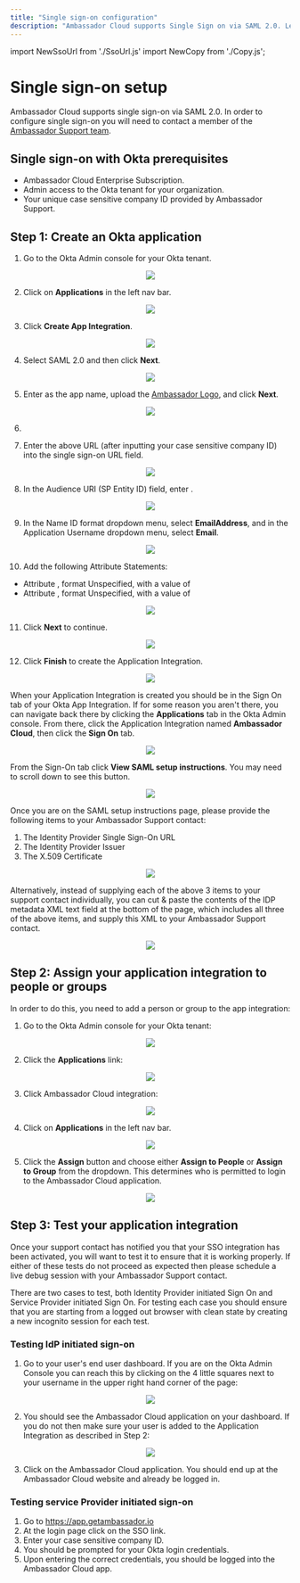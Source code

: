 ```yaml
---
title: "Single sign-on configuration"
description: "Ambassador Cloud supports Single Sign on via SAML 2.0. Learn how to quickly and efficiently setup SSO in your environment with this guide."
---
```


import NewSsoUrl from './SsoUrl.js'
import NewCopy from './Copy.js';

# Single sign-on setup

Ambassador Cloud supports single sign-on via SAML 2.0. In order to configure single sign-on you will
need to contact a member of the <a href="/about-us/support">Ambassador Support team</a>.

## Single sign-on with Okta prerequisites

- Ambassador Cloud Enterprise Subscription.
- Admin access to the Okta tenant for your organization.
- Your unique case sensitive company ID provided by Ambassador Support.

## Step 1: Create an Okta application

1. Go to the Okta Admin console for your Okta tenant.

  <p align="center">
    <img src="../images/sso-okta-admin.png" />
  </p>

2. Click on **Applications** in the left nav bar.

  <p align="center">
    <img src="../images/sso-okta-admin-apps-open.png" />
  </p>

3. Click **Create App Integration**.

  <p align="center">
    <img src="../images/sso-okta-admin-apps-create.png" />
  </p>

4. Select SAML 2.0 and then click **Next**.

  <p align="center">
    <img src="../images/sso-okta-admin-apps-create-saml.png" />
  </p>

5. Enter <NewCopy content="Ambassador Cloud"/> as the app name, upload the <a href="../images/ambassador_420_120.png">Ambassador Logo</a>, and click **Next**.

  <p align="center">
    <img src="../images/sso-okta-admin-apps-create-1.png" />
  </p>

6. <NewSsoUrl/>

7. Enter the above URL (after inputting your case sensitive company ID) into the single sign-on
   URL field.

  <p align="center">
    <img src="../images/sso-okta-admin-apps-create-2-url.png" />
  </p>

8. In the Audience URI (SP Entity ID) field, enter <NewCopy content="app.getambassador.io"/>.

  <p align="center">
    <img src="../images/sso-okta-admin-apps-create-2-sp.png" />
  </p>

9. In the Name ID format dropdown menu, select **EmailAddress**, and in the Application Username dropdown menu, select **Email**.

  <p align="center">
    <img src="../images/sso-okta-admin-apps-create-2-username.png" />
  </p>
  
10. Add the following Attribute Statements:

  <ul>
    <li>Attribute <NewCopy content="firstName"/>, format Unspecified, with a value of <NewCopy content="user.firstName"/></li>
    <li>Attribute <NewCopy content="lastName"/>, format Unspecified, with a value of <NewCopy content="user.lastName"/></li>
  </ul>

  <p align="center">
    <img src="../images/sso-okta-admin-apps-create-2-attributes.png" />
  </p>

11. Click **Next** to continue.

  <p align="center">
    <img src="../images/sso-okta-admin-apps-create-2-next.png" />
  </p>

12. Click **Finish** to create the Application Integration.

  <p align="center">
    <img src="../images/sso-okta-admin-apps-create-3.png" />
  </p>

When your Application Integration is created you should be in the Sign On tab of your Okta App
Integration. If for some reason you aren't there, you can navigate back there by clicking the
**Applications** tab in the Okta Admin console. From there, click the Application Integration named
**Ambassador Cloud**, then click the **Sign On** tab.

  <p align="center">
    <img src="../images/sso-okta-admin-apps-ambassador-cloud-sign-on.png" />
  </p>

From the Sign-On tab click **View SAML setup instructions**. You may need to scroll down to see this button.

  <p align="center">
    <img src="../images/sso-okta-admin-apps-ambassador-cloud-sign-on-saml-setup.png" />
  </p>

Once you are on the SAML setup instructions page, please provide the following items to your
Ambassador Support contact:

1. The Identity Provider Single Sign-On URL
2. The Identity Provider Issuer
3. The X.509 Certificate

  <p align="center">
    <img src="../images/sso-okta-admin-apps-ambassador-cloud-sign-on-saml-setup-values.png" />
  </p>

Alternatively, instead of supplying each of the above 3 items to your support contact individually,
you can cut & paste the contents of the IDP metadata XML text field at the bottom of the page, which includes all three of the above items, and supply this XML to your Ambassador Support contact.

  <p align="center">
    <img src="../images/sso-okta-admin-apps-ambassador-cloud-sign-on-saml-setup-metadata.png" />
  </p>

## Step 2: Assign your application integration to people or groups

In order to do this, you need to add a person or group to the app integration:

1. Go to the Okta Admin console for your Okta tenant:

  <p align="center">
    <img src="../images/sso-okta-admin.png" />
  </p>

2. Click the **Applications** link:

  <p align="center">
    <img src="../images/sso-okta-admin-apps-open.png" />
  </p>

3. Click Ambassador Cloud integration:

  <p align="center">
    <img src="../images/sso-okta-admin-apps-tab-with-ambassador-cloud.png" />
  </p>

4. Click on **Applications** in the left nav bar.

  <p align="center">
    <img src="../images/sso-okta-admin-apps-ambassador-cloud-assignments.png" />
  </p>

5. Click the **Assign** button and choose either **Assign to People** or **Assign to Group** from the dropdown. This determines who is permitted to login to the Ambassador Cloud application.

  <p align="center">
    <img src="../images/sso-okta-admin-apps-ambassador-cloud-assignments-assign-dropdown.png" />
  </p>

## Step 3: Test your application integration

Once your support contact has notified you that your SSO integration has been activated, you will
want to test it to ensure that it is working properly. If either of these tests do not proceed as
expected then please schedule a live debug session with your Ambassador Support contact.

There are two cases to test, both Identity Provider initiated Sign On and Service Provider initiated
Sign On. For testing each case you should ensure that you are starting from a logged out browser
with clean state by creating a new incognito session for each test.

### Testing IdP initiated sign-on

1. Go to your user's end user dashboard. If you are on the Okta Admin Console you can reach this by
   clicking on the 4 little squares next to your username in the upper right hand corner of the
   page:

  <p align="center">
    <img src="../images/sso-okta-admin-user-dashboard-dropdown.png" />
  </p>


2. You should see the Ambassador Cloud application on your dashboard. If you do not then make sure
   your user is added to the Application Integration as described in Step 2:

  <p align="center">
    <img src="../images/sso-okta-user-dashboard.png" />
  </p>

3. Click on the Ambassador Cloud application. You should end up at the Ambassador Cloud website and
   already be logged in.

### Testing service Provider initiated sign-on

1. Go to https://app.getambassador.io
2. At the login page click on the SSO link.
3. Enter your case sensitive company ID.
4. You should be prompted for your Okta login credentials.
5. Upon entering the correct credentials, you should be logged into the Ambassador Cloud app.
